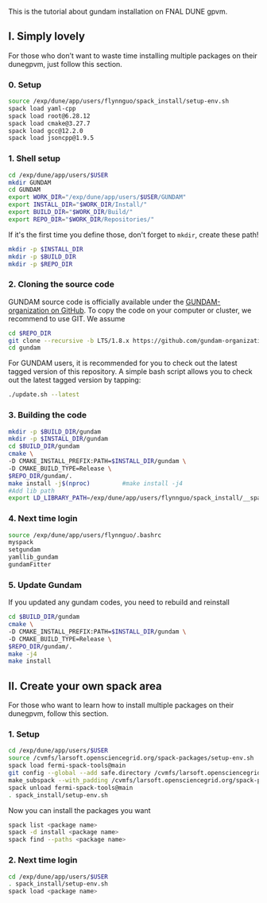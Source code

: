 This is the tutorial about gundam installation on FNAL DUNE gpvm.
## I. Simply lovely
For those who don’t want to waste time installing multiple packages on their dunegpvm, just follow this section.
### 0. Setup
```bash
source /exp/dune/app/users/flynnguo/spack_install/setup-env.sh
spack load yaml-cpp
spack load root@6.28.12
spack load cmake@3.27.7
spack load gcc@12.2.0
spack load jsoncpp@1.9.5
```
### 1. Shell setup 
```bash
cd /exp/dune/app/users/$USER
mkdir GUNDAM
cd GUNDAM 
export WORK_DIR="/exp/dune/app/users/$USER/GUNDAM"
export INSTALL_DIR="$WORK_DIR/Install/"
export BUILD_DIR="$WORK_DIR/Build/"
export REPO_DIR="$WORK_DIR/Repositories/"
```
If it's the first time you define those, don't forget to `mkdir`, create these path!
```bash
mkdir -p $INSTALL_DIR
mkdir -p $BUILD_DIR
mkdir -p $REPO_DIR
```
### 2. Cloning the source code
GUNDAM source code is officially available under the 
[GUNDAM-organization on GitHub](https://github.com/gundam-organization/gundam).
To copy the code on your computer or cluster, we recommend to use GIT.
We assume 
```bash
cd $REPO_DIR
git clone --recursive -b LTS/1.8.x https://github.com/gundam-organization/gundam.git
cd gundam
```
For GUNDAM users, it is recommended for you to check out the latest
tagged version of this repository. A simple bash script allows you to
check out the latest tagged version by tapping:
```bash
./update.sh --latest
```
### 3. Building the code
```bash
mkdir -p $BUILD_DIR/gundam
mkdir -p $INSTALL_DIR/gundam
cd $BUILD_DIR/gundam
cmake \
-D CMAKE_INSTALL_PREFIX:PATH=$INSTALL_DIR/gundam \
-D CMAKE_BUILD_TYPE=Release \
$REPO_DIR/gundam/.
make install -j$(nproc)         #make install -j4
#Add lib path
export LD_LIBRARY_PATH=/exp/dune/app/users/flynnguo/spack_install/__spack_path_placeholder__/__spack_path_placeholder__/__spack_path_placeholder__/__spack_path_placeholder__/__spack_path_placeholder__/__spack_path_placeholder__/__spack_path_placeholder__/__spack_path_placeholde/yaml-cpp/0.7.0/linux-almalinux9-x86_64_v3-gcc-12.2.0-tkehcjd266veu3oj3hupgrbewiimoe4s/lib64:$LD_LIBRARY_PATH 
```
### 4. Next time login 
```bash
source /exp/dune/app/users/flynnguo/.bashrc
myspack
setgundam
yamllib_gundam
gundamFitter
```
### 5. Update Gundam
If you updated any gundam codes, you need to rebuild and reinstall
```bash
cd $BUILD_DIR/gundam
cmake \
-D CMAKE_INSTALL_PREFIX:PATH=$INSTALL_DIR/gundam \
-D CMAKE_BUILD_TYPE=Release \
$REPO_DIR/gundam/.
make -j4
make install
```

## II. Create your own spack area
For those who want to learn how to install multiple packages on their dunegpvm, follow this section.
### 1. Setup
```bash
cd /exp/dune/app/users/$USER
source /cvmfs/larsoft.opensciencegrid.org/spack-packages/setup-env.sh
spack load fermi-spack-tools@main
git config --global --add safe.directory /cvmfs/larsoft.opensciencegrid.org/spack-packages//.git
make_subspack --with_padding /cvmfs/larsoft.opensciencegrid.org/spack-packages/ /exp/dune/app/users/$USER/spack_install
spack unload fermi-spack-tools@main
. spack_install/setup-env.sh
```
Now you can install the packages you want
```bash
spack list <package name>
spack -d install <package name>
spack find --paths <package name>
```
### 2. Next time login
```bash
cd /exp/dune/app/users/$USER
. spack_install/setup-env.sh
spack load <package name>
```
